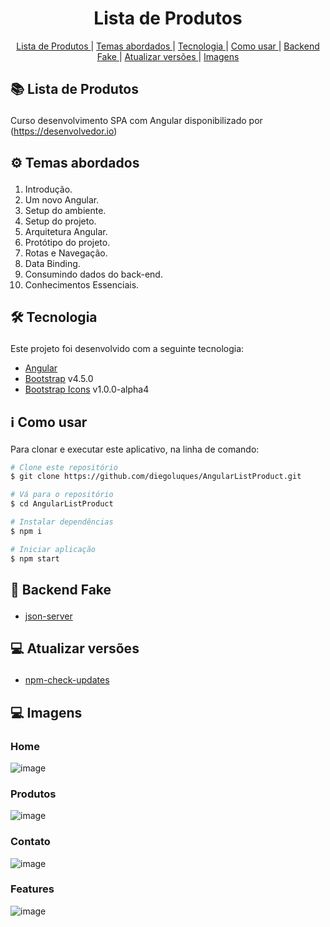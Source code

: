 <h1 align="center" >
  Lista de Produtos
</h1>

<p align="center">
  <a href='#architecture'>Lista de Produtos </a>|
  <a href='#themes'>Temas abordados </a>|
  <a href='#tecnologies'>Tecnologia </a>|
  <a href='#howToUse'>Como usar </a>|
  <a href='#backend'>Backend Fake </a>|
  <a href='#updateVersions'>Atualizar versões </a>|
  <a href='#images'>Imagens </a>
</p>

## <p id='architecture'>📚 Lista de Produtos </p>
Curso desenvolvimento SPA com Angular disponibilizado por (https://desenvolvedor.io)

## <p id='themes'> ⚙ Temas abordados </p> 
01. Introdução.
02. Um novo Angular.
03. Setup do ambiente.
04. Setup do projeto.
05. Arquitetura Angular.
06. Protótipo do projeto.
07. Rotas e Navegação.
08. Data Binding.
09. Consumindo dados do back-end.
10. Conhecimentos Essenciais.

## <p id='tecnologies'>🛠 Tecnologia </p>
Este projeto foi desenvolvido com a seguinte tecnologia:

-  [Angular](https://angular.io/)
-  [Bootstrap](https://getbootstrap.com/) v4.5.0
-  [Bootstrap Icons](https://icons.getbootstrap.com/) v1.0.0-alpha4

## <p id='howToUse'>ℹ️ Como usar </p>
Para clonar e executar este aplicativo, na linha de comando:

```bash
# Clone este repositório
$ git clone https://github.com/diegoluques/AngularListProduct.git

# Vá para o repositório
$ cd AngularListProduct

# Instalar dependências
$ npm i

# Iniciar aplicação
$ npm start
```

## <p id='backend'>🎲 Backend Fake </p>

-  [json-server](https://www.npmjs.com/package/json-server)

## <p id='updateVersions'>💻 Atualizar versões </p>

-  [npm-check-updates](https://www.npmjs.com/package/npm-check-updates)

## <p id='images'>💻 Imagens </p>

### Home
![image](https://user-images.githubusercontent.com/55838972/84600768-c63db580-ae49-11ea-900c-8d35ab6d8d0d.png)

### Produtos
![image](https://user-images.githubusercontent.com/55838972/84600791-f71dea80-ae49-11ea-952d-195fd4a3496d.png)

### Contato
![image](https://user-images.githubusercontent.com/55838972/84600809-0bfa7e00-ae4a-11ea-9615-2950ed717cb8.png)

### Features
![image](https://user-images.githubusercontent.com/55838972/84600813-1f0d4e00-ae4a-11ea-9454-4f05df2dea53.png)
